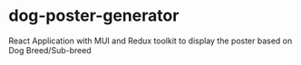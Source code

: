 # dog-poster-generator
React Application with MUI and Redux toolkit to display the poster based on Dog Breed/Sub-breed 
